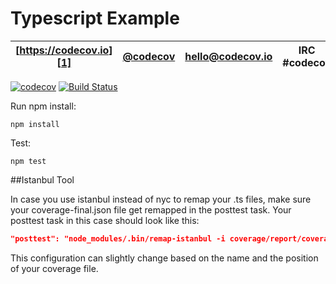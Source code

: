 # Typescript Example
| [https://codecov.io][1] | [@codecov][2] | [hello@codecov.io][3] | IRC #codecov |
| ----------------------- | ------------- | --------------------- | ------------ |

[1]: https://codecov.io/
[2]: https://twitter.com/codecov
[3]: mailto:hello@codecov.io
[4]: https://github.com/codecov/codecov-bash

[![codecov](https://codecov.io/gh/codecov/example-typescript/branch/master/graph/badge.svg)](https://codecov.io/gh/eddiemoore/example-typescript)
[![Build Status](https://travis-ci.org/codecov/example-typescript.svg?branch=master)](https://travis-ci.org/eddiemoore/example-typescript)

Run npm install:
```shell
npm install
```

Test:
```shell
npm test
```

##Istanbul Tool

In case you use istanbul instead of nyc to remap your .ts files, make sure your coverage-final.json file get remapped in the posttest
 task.
Your posttest task in this case should look like this:

```json
"posttest": "node_modules/.bin/remap-istanbul -i coverage/report/coverage-final.json -o coverage/report/coverage-final.json",
```

This configuration can slightly change based on the name and the position of your coverage file.
